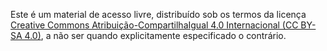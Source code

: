 Este é um material de acesso livre, distribuído sob os termos da licença [Creative Commons Atribuição-CompartilhaIgual 4.0 Internacional (CC BY-SA 4.0)](https://creativecommons.org/licenses/by-sa/4.0/deed.pt_BR), a não ser quando explicitamente especificado o contrário.
